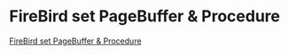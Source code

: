 # FireBird set PageBuffer & Procedure
[FireBird set PageBuffer & Procedure](https://aiwithcloud.com/2022/09/14/firebird_set_pagebuffer__procedure/)